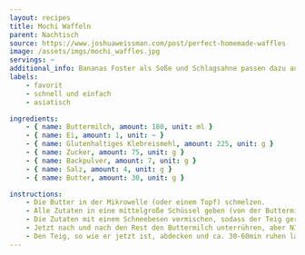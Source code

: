 ```yaml
---
layout: recipes
title: Mochi Waffeln
parent: Nachtisch
source: https://www.joshuaweissman.com/post/perfect-homemade-waffles
image: /assets/imgs/mochi_waffles.jpg
servings: ~
additional_info: Bananas Foster als Soße und Schlagsahne passen dazu ausgezeichnet!
labels:
    - favorit
    - schnell und einfach
    - asiatisch

ingredients:
    - { name: Buttermilch, amount: 180, unit: ml }
    - { name: Ei, amount: 1, unit: ~ }
    - { name: Glutenhaltiges Klebreismehl, amount: 225, unit: g }
    - { name: Zucker, amount: 75, unit: g }
    - { name: Backpulver, amount: 7, unit: g }
    - { name: Salz, amount: 4, unit: g }
    - { name: Butter, amount: 30, unit: g }

instructions:
    - Die Butter in der Mikrowelle (oder einem Topf) schmelzen.
    - Alle Zutaten in eine mittelgroße Schüssel geben (von der Buttermilch zunächst nur ca. die Hälfte).
    - Die Zutaten mit einem Schneebesen vermischen, sodass der Teig geradeso vermischt, aber NICHT glatt rühren.
    - Jetzt nach und nach den Rest den Buttermilch unterrühren, aber NICHT glatt rühren.
    - Den Teig, so wie er jetzt ist, abdecken und ca. 30-60min ruhen lassen. Anschließend im Waffeleisen ausbacken. Fertig!
---
```

